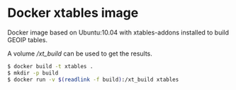 # Docker xtables image

Docker image based on Ubuntu:10.04 with xtables-addons installed to build GEOIP tables.

A volume */xt_build* can be used to get the results.

```bash
$ docker build -t xtables .
$ mkdir -p build
$ docker run -v $(readlink -f build):/xt_build xtables
```